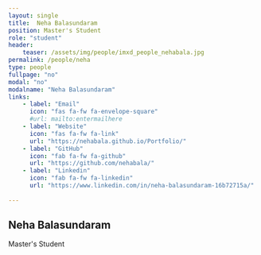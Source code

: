 ```yaml
---
layout: single
title:  Neha Balasundaram
position: Master's Student
role: "student"
header:
    teaser: /assets/img/people/imxd_people_nehabala.jpg
permalink: /people/neha
type: people
fullpage: "no"
modal: "no"
modalname: "Neha Balasundaram"
links:
    - label: "Email"
      icon: "fas fa-fw fa-envelope-square"
      #url: mailto:entermailhere
    - label: "Website"
      icon: "fas fa-fw fa-link"
      url: "https://nehabala.github.io/Portfolio/"
    - label: "GitHub"
      icon: "fab fa-fw fa-github"
      url: "https://github.com/nehabala/"
    - label: "Linkedin"
      icon: "fab fa-fw fa-linkedin"
      url: "https://www.linkedin.com/in/neha-balasundaram-16b72715a/"
      
---
```


## Neha Balasundaram
Master's Student